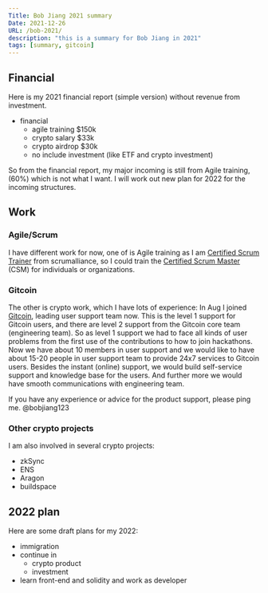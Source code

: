 ```yaml
---
Title: Bob Jiang 2021 summary
Date: 2021-12-26
URL: /bob-2021/
description: "this is a summary for Bob Jiang in 2021"
tags: [summary, gitcoin]
---
```


## Financial
Here is my 2021 financial report (simple version) without revenue from investment.
- financial
	- agile training $150k
	- crypto salary $33k
	- crypto airdrop $30k
	- no include investment (like ETF and crypto investment)

So from the financial report, my major incoming is still from Agile training, (60%) which is not what I want. I will work out new plan for 2022 for the incoming structures.

## Work
### Agile/Scrum
I have different work for now, one of is Agile training as I am [Certified Scrum Trainer](https://www.scrumalliance.org/community/profile/bjiang) from scrumalliance, so I could train the [Certified Scrum Master](https://www.bobjiang.com/csm/) (CSM) for individuals or organizations. 

### Gitcoin
The other is crypto work, which I have lots of experience:
In Aug I joined [Gitcoin](https://gitcoin.co/), leading user support team now. This is the level 1 support for Gitcoin users, and there are level 2 support from the Gitcoin core team (engineering team). So as level 1 support we had to face all kinds of user problems from the first use of the contributions to how to join hackathons.
Now we have about 10 members in user support and we would like to have about 15-20 people in user support team to provide 24x7 services to Gitcoin users.
Besides the instant (online) support, we would build self-service support and knowledge base for the users. And further more we would have smooth communications with engineering team.

If you have any experience or advice for the product support, please ping me. @bobjiang123

### Other crypto projects
I am also involved in several crypto projects:

- zkSync
- ENS
- Aragon
- buildspace

## 2022 plan
Here are some draft plans for my 2022:

- immigration
- continue in 
	- crypto product
	- investment
- learn front-end and solidity and work as developer
